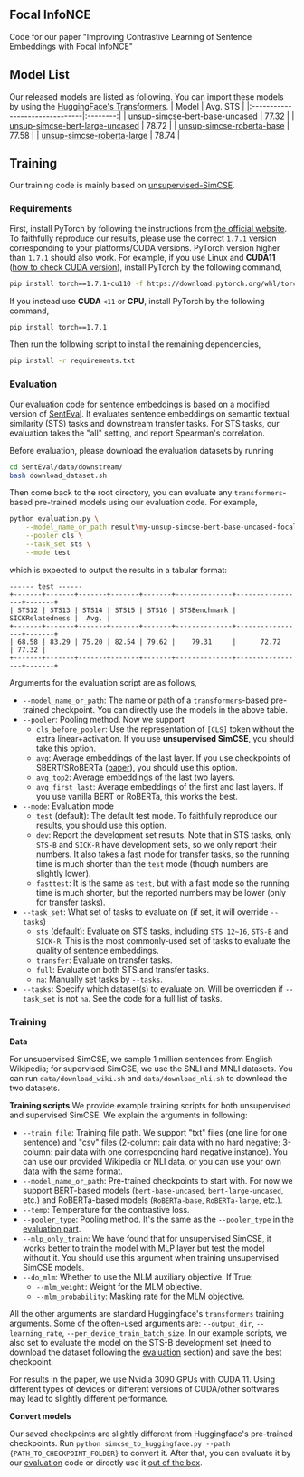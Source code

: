 ## Focal InfoNCE

Code for our paper "Improving Contrastive Learning of Sentence Embeddings with Focal InfoNCE"


## Model List

Our released models are listed as following. You can import these models by using the [HuggingFace's Transformers](https://github.com/huggingface/transformers). 
|              Model              | Avg. STS |
|:-------------------------------|:--------:|
|  [unsup-simcse-bert-base-uncased](https://huggingface.co/Stevenhpy/unsup-simcse-bert-base-uncased-focal) |   77.32 |
| [unsup-simcse-bert-large-uncased](https://huggingface.co/Stevenhpy/unsup-simcse-bert-large-uncased-focal) |   78.72  |
|    [unsup-simcse-roberta-base](https://huggingface.co/Stevenhpy/unsup-simcse-roberta-base-focal)    |   77.58  |
|    [unsup-simcse-roberta-large](https://huggingface.co/Stevenhpy/unsup-simcse-roberta-large-focal)   |   78.74  |



## Training

Our training code is mainly based on [unsupervised-SimCSE](https://github.com/princeton-nlp/SimCSE).

### Requirements

First, install PyTorch by following the instructions from [the official website](https://pytorch.org). To faithfully reproduce our results, please use the correct `1.7.1` version corresponding to your platforms/CUDA versions. PyTorch version higher than `1.7.1` should also work. For example, if you use Linux and **CUDA11** ([how to check CUDA version](https://varhowto.com/check-cuda-version/)), install PyTorch by the following command,

```bash
pip install torch==1.7.1+cu110 -f https://download.pytorch.org/whl/torch_stable.html
```

If you instead use **CUDA** `<11` or **CPU**, install PyTorch by the following command,

```bash
pip install torch==1.7.1
```


Then run the following script to install the remaining dependencies,

```bash
pip install -r requirements.txt
```

### Evaluation
Our evaluation code for sentence embeddings is based on a modified version of [SentEval](https://github.com/facebookresearch/SentEval). It evaluates sentence embeddings on semantic textual similarity (STS) tasks and downstream transfer tasks. For STS tasks, our evaluation takes the "all" setting, and report Spearman's correlation. 

Before evaluation, please download the evaluation datasets by running
```bash
cd SentEval/data/downstream/
bash download_dataset.sh
```

Then come back to the root directory, you can evaluate any `transformers`-based pre-trained models using our evaluation code. For example,
```bash
python evaluation.py \
    --model_name_or_path result\my-unsup-simcse-bert-base-uncased-focal \
    --pooler cls \
    --task_set sts \
    --mode test
```
which is expected to output the results in a tabular format:
```
------ test ------
+-------+-------+-------+-------+-------+--------------+-----------------+-------+
| STS12 | STS13 | STS14 | STS15 | STS16 | STSBenchmark | SICKRelatedness |  Avg. |
+-------+-------+-------+-------+-------+--------------+-----------------+-------+
| 68.58 | 83.29 | 75.20 | 82.54 | 79.62 |    79.31     |      72.72      | 77.32 |
+-------+-------+-------+-------+-------+--------------+-----------------+-------+
```

Arguments for the evaluation script are as follows,

* `--model_name_or_path`: The name or path of a `transformers`-based pre-trained checkpoint. You can directly use the models in the above table.
* `--pooler`: Pooling method. Now we support
    * `cls_before_pooler`: Use the representation of `[CLS]` token without the extra linear+activation. If you use **unsupervised SimCSE**, you should take this option.
    * `avg`: Average embeddings of the last layer. If you use checkpoints of SBERT/SRoBERTa ([paper](https://arxiv.org/abs/1908.10084)), you should use this option.
    * `avg_top2`: Average embeddings of the last two layers.
    * `avg_first_last`: Average embeddings of the first and last layers. If you use vanilla BERT or RoBERTa, this works the best.
* `--mode`: Evaluation mode
    * `test` (default): The default test mode. To faithfully reproduce our results, you should use this option.
    * `dev`: Report the development set results. Note that in STS tasks, only `STS-B` and `SICK-R` have development sets, so we only report their numbers. It also takes a fast mode for transfer tasks, so the running time is much shorter than the `test` mode (though numbers are slightly lower).
    * `fasttest`: It is the same as `test`, but with a fast mode so the running time is much shorter, but the reported numbers may be lower (only for transfer tasks).
* `--task_set`: What set of tasks to evaluate on (if set, it will override `--tasks`)
    * `sts` (default): Evaluate on STS tasks, including `STS 12~16`, `STS-B` and `SICK-R`. This is the most commonly-used set of tasks to evaluate the quality of sentence embeddings.
    * `transfer`: Evaluate on transfer tasks.
    * `full`: Evaluate on both STS and transfer tasks.
    * `na`: Manually set tasks by `--tasks`.
* `--tasks`: Specify which dataset(s) to evaluate on. Will be overridden if `--task_set` is not `na`. See the code for a full list of tasks.

### Training

**Data**

For unsupervised SimCSE, we sample 1 million sentences from English Wikipedia; for supervised SimCSE, we use the SNLI and MNLI datasets. You can run `data/download_wiki.sh` and `data/download_nli.sh` to download the two datasets.

**Training scripts**
We provide example training scripts for both unsupervised and supervised SimCSE. We explain the arguments in following:
* `--train_file`: Training file path. We support "txt" files (one line for one sentence) and "csv" files (2-column: pair data with no hard negative; 3-column: pair data with one corresponding hard negative instance). You can use our provided Wikipedia or NLI data, or you can use your own data with the same format.
* `--model_name_or_path`: Pre-trained checkpoints to start with. For now we support BERT-based models (`bert-base-uncased`, `bert-large-uncased`, etc.) and RoBERTa-based models (`RoBERTa-base`, `RoBERTa-large`, etc.).
* `--temp`: Temperature for the contrastive loss.
* `--pooler_type`: Pooling method. It's the same as the `--pooler_type` in the [evaluation part](#evaluation).
* `--mlp_only_train`: We have found that for unsupervised SimCSE, it works better to train the model with MLP layer but test the model without it. You should use this argument when training unsupervised SimCSE models.
* `--do_mlm`: Whether to use the MLM auxiliary objective. If True:
  * `--mlm_weight`: Weight for the MLM objective.
  * `--mlm_probability`: Masking rate for the MLM objective.

All the other arguments are standard Huggingface's `transformers` training arguments. Some of the often-used arguments are: `--output_dir`, `--learning_rate`, `--per_device_train_batch_size`. In our example scripts, we also set to evaluate the model on the STS-B development set (need to download the dataset following the [evaluation](#evaluation) section) and save the best checkpoint.

For results in the paper, we use Nvidia 3090 GPUs with CUDA 11. Using different types of devices or different versions of CUDA/other softwares may lead to slightly different performance.


**Convert models**

Our saved checkpoints are slightly different from Huggingface's pre-trained checkpoints. Run `python simcse_to_huggingface.py --path {PATH_TO_CHECKPOINT_FOLDER}` to convert it. After that, you can evaluate it by our [evaluation](#evaluation) code or directly use it [out of the box](#use-our-models-out-of-the-box).
